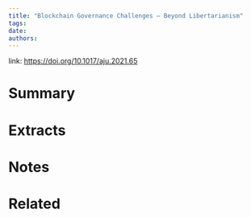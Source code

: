 ```yaml
---
title: "Blockchain Governance Challenges — Beyond Libertarianism"
tags: 
date:
authors:
---
```


link: https://doi.org/10.1017/aju.2021.65

# Summary

# Extracts

# Notes

# Related
